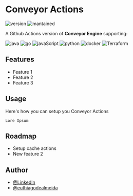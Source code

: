 
# Conveyor Actions
![version](https://img.shields.io/badge/version-0.0.0-orange.svg?style=for-the-badge)
![mantained](https://img.shields.io/badge/mantained-yes-green.svg?style=for-the-badge) 

A Github Actions version of **Conveyor Engine** supporting:

![java](https://img.shields.io/badge/java-%23ED8B00.svg?style=for-the-badge&logo=openjdk&logoColor=white)
![go](https://img.shields.io/badge/go-%2300ADD8.svg?style=for-the-badge&logo=go&logoColor=white)
![javaScript](https://img.shields.io/badge/javascript-%23323330.svg?style=for-the-badge&logo=javascript&logoColor=%23F7DF1E)
![python](https://img.shields.io/badge/python-3670A0?style=for-the-badge&logo=python&logoColor=ffdd54)
![docker](https://img.shields.io/badge/docker-%230db7ed.svg?style=for-the-badge&logo=docker&logoColor=white)
![Terraform](https://img.shields.io/badge/terraform-%235835CC.svg?style=for-the-badge&logo=terraform&logoColor=white)

## Features

- Feature 1
- Feature 2
- Feature 3


## Usage
Here's how you can setup you Conveyor Actions

```actions
Lore Ipsum
```


## Roadmap

- Setup cache actions
- New feature 2


## Author
- [@LinkedIn](www.linkedin.com/in/euthiagodealmeida)
- [@euthiagodealmeida](https://www.github.com/euthiagodealmeida)

